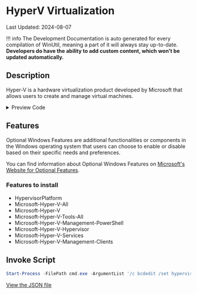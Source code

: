 # HyperV Virtualization

Last Updated: 2024-08-07


!!! info
     The Development Documentation is auto generated for every compilation of WinUtil, meaning a part of it will always stay up-to-date. **Developers do have the ability to add custom content, which won't be updated automatically.**
## Description

Hyper-V is a hardware virtualization product developed by Microsoft that allows users to create and manage virtual machines.

<!-- BEGIN CUSTOM CONTENT -->

<!-- END CUSTOM CONTENT -->

<details>
<summary>Preview Code</summary>

```json
{
  "Content": "HyperV Virtualization",
  "Description": "Hyper-V is a hardware virtualization product developed by Microsoft that allows users to create and manage virtual machines.",
  "category": "Features",
  "panel": "1",
  "Order": "a011_",
  "feature": [
    "HypervisorPlatform",
    "Microsoft-Hyper-V-All",
    "Microsoft-Hyper-V",
    "Microsoft-Hyper-V-Tools-All",
    "Microsoft-Hyper-V-Management-PowerShell",
    "Microsoft-Hyper-V-Hypervisor",
    "Microsoft-Hyper-V-Services",
    "Microsoft-Hyper-V-Management-Clients"
  ],
  "InvokeScript": [
    "Start-Process -FilePath cmd.exe -ArgumentList '/c bcdedit /set hypervisorschedulertype classic' -Wait"
  ],
  "link": "https://christitustech.github.io/winutil/dev/features/Features/hyperv"
}
```

</details>

## Features


Optional Windows Features are additional functionalities or components in the Windows operating system that users can choose to enable or disable based on their specific needs and preferences.


You can find information about Optional Windows Features on [Microsoft's Website for Optional Features](https://learn.microsoft.com/en-us/windows/client-management/client-tools/add-remove-hide-features?pivots=windows-11).

### Features to install
- HypervisorPlatform
- Microsoft-Hyper-V-All
- Microsoft-Hyper-V
- Microsoft-Hyper-V-Tools-All
- Microsoft-Hyper-V-Management-PowerShell
- Microsoft-Hyper-V-Hypervisor
- Microsoft-Hyper-V-Services
- Microsoft-Hyper-V-Management-Clients

## Invoke Script

```powershell
Start-Process -FilePath cmd.exe -ArgumentList '/c bcdedit /set hypervisorschedulertype classic' -Wait

```

<!-- BEGIN SECOND CUSTOM CONTENT -->

<!-- END SECOND CUSTOM CONTENT -->


[View the JSON file](https://github.com/Compourri/essentials/tree/main/config/feature.json)

